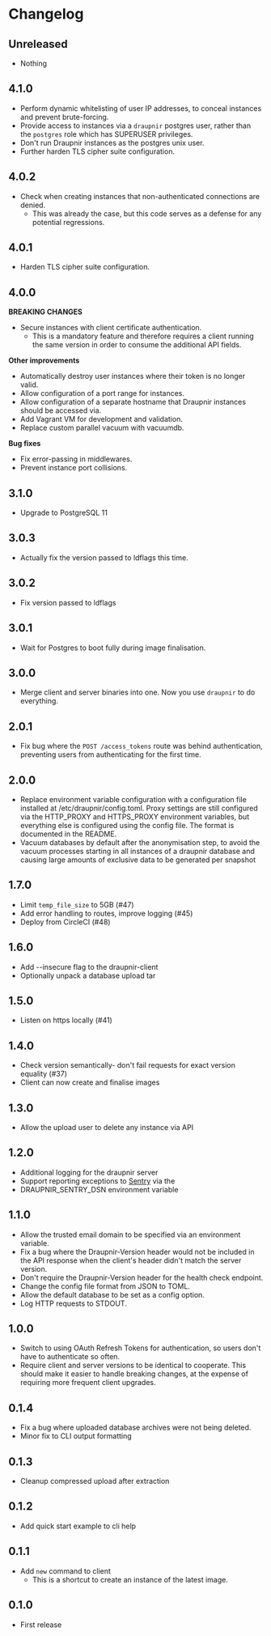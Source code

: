 Changelog
=========

Unreleased
----------

- Nothing

4.1.0
-----

- Perform dynamic whitelisting of user IP addresses, to conceal instances and
  prevent brute-forcing.
- Provide access to instances via a `draupnir` postgres user, rather than the
  `postgres` role which has SUPERUSER privileges.
- Don't run Draupnir instances as the postgres unix user.
- Further harden TLS cipher suite configuration.

4.0.2
-----

- Check when creating instances that non-authenticated connections are denied.
  - This was already the case, but this code serves as a defense for any
  potential regressions.

4.0.1
-----

- Harden TLS cipher suite configuration.

4.0.0
-----

**BREAKING CHANGES**

- Secure instances with client certificate authentication.
  - This is a mandatory feature and therefore requires a client running the same
    version in order to consume the additional API fields.

**Other improvements**

- Automatically destroy user instances where their token is no longer valid.
- Allow configuration of a port range for instances.
- Allow configuration of a separate hostname that Draupnir instances should be
  accessed via.
- Add Vagrant VM for development and validation.
- Replace custom parallel vacuum with vacuumdb.

**Bug fixes**

- Fix error-passing in middlewares.
- Prevent instance port collisions.

3.1.0
-----

- Upgrade to PostgreSQL 11

3.0.3
-----

- Actually fix the version passed to ldflags this time.

3.0.2
-----

- Fix version passed to ldflags

3.0.1
-----

- Wait for Postgres to boot fully during image finalisation.

3.0.0
-----

- Merge client and server binaries into one. Now you use `draupnir` to do everything.

2.0.1
-----

- Fix bug where the `POST /access_tokens` route was behind authentication,
  preventing users from authenticating for the first time.

2.0.0
-----

- Replace environment variable configuration with a configuration file installed
  at /etc/draupnir/config.toml. Proxy settings are still configured via the
  HTTP_PROXY and HTTPS_PROXY environment variables, but everything else is
  configured using the config file. The format is documented in the README.
- Vacuum databases by default after the anonymisation step, to avoid the vacuum
  processes starting in all instances of a draupnir database and causing large
  amounts of exclusive data to be generated per snapshot

1.7.0
-----

- Limit `temp_file_size` to 5GB (#47)
- Add error handling to routes, improve logging (#45)
- Deploy from CircleCI (#48)

1.6.0
-----

- Add --insecure flag to the draupnir-client
- Optionally unpack a database upload tar

1.5.0
-----

- Listen on https locally (#41)

1.4.0
-----

- Check version semantically- don't fail requests for exact version equality (#37)
- Client can now create and finalise images

1.3.0
-----

- Allow the upload user to delete any instance via API

1.2.0
-----

- Additional logging for the draupnir server
- Support reporting exceptions to [Sentry](https://sentry.io) via the
- DRAUPNIR_SENTRY_DSN environment variable

1.1.0
-----

- Allow the trusted email domain to be specified via an environment variable.
- Fix a bug where the Draupnir-Version header would not be included in the API
  response when the client's header didn't match the server version.
- Don't require the Draupnir-Version header for the health check endpoint.
- Change the config file format from JSON to TOML.
- Allow the default database to be set as a config option.
- Log HTTP requests to STDOUT.

1.0.0
-----

- Switch to using OAuth Refresh Tokens for authentication, so users don't have
  to authenticate so often.
- Require client and server versions to be identical to cooperate. This should
  make it easier to handle breaking changes, at the expense of requiring more
  frequent client upgrades.

0.1.4
-----

- Fix a bug where uploaded database archives were not being deleted.
- Minor fix to CLI output formatting

0.1.3
-----

- Cleanup compressed upload after extraction

0.1.2
-----

- Add quick start example to cli help

0.1.1
-----

- Add `new` command to client
  - This is a shortcut to create an instance of the latest image.

0.1.0
-----

- First release
